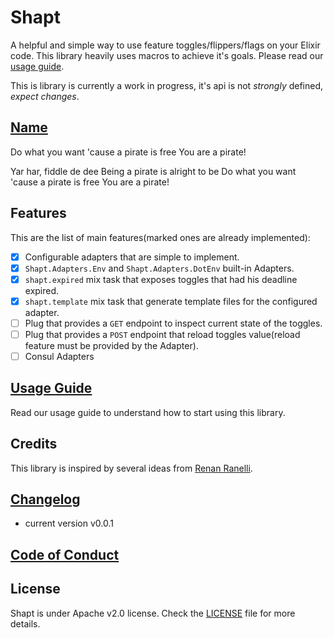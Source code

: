 # Shapt
A helpful and simple way to use feature toggles/flippers/flags on your Elixir code.
This library heavily uses macros to achieve it's goals. Please read our [usage guide](./USAGE.md).

This is library is currently a work in progress, it's api is not *strongly* defined, *expect changes*.

## [Name](./NAME.md)
Do what you want 'cause a pirate is free
You are a pirate!

Yar har, fiddle de dee
Being a pirate is alright to be
Do what you want 'cause a pirate is free
You are a pirate!

## Features
This are the list of main features(marked ones are already implemented):
* [x] Configurable adapters that are simple to implement.
* [x] `Shapt.Adapters.Env` and `Shapt.Adapters.DotEnv` built-in Adapters.
* [x] `shapt.expired` mix task that exposes toggles that had his deadline expired.
* [x] `shapt.template` mix task that generate template files for the configured adapter.
* [ ] Plug that provides a `GET` endpoint to inspect current state of the toggles.
* [ ] Plug that provides a `POST` endpoint that reload toggles value(reload feature must be provided by the Adapter).
* [ ] Consul Adapters

## [Usage Guide](./USAGE.md)
Read our usage guide to understand how to start using this library.

## Credits
This library is inspired by several ideas from [Renan Ranelli](https://github.com/rranelli).

## [Changelog](./CHANGELOG.md)
* current version v0.0.1

## [Code of Conduct](./CODE_OF_CONDUCT.md)

## License
Shapt is under Apache v2.0 license. Check the [LICENSE](./LICENSE.md) file for more details.
